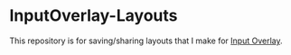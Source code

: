 # InputOverlay-Layouts
This repository is for saving/sharing layouts that I make for [Input Overlay](https://obsproject.com/forum/resources/input-overlay.552/).
